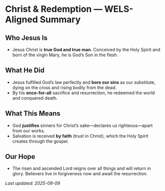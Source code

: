 # Christ & Redemption — WELS-Aligned Summary

## Who Jesus Is
- Jesus Christ is **true God and true man**. Conceived by the Holy Spirit and born of the virgin Mary, he is God’s Son in the flesh.

## What He Did
- Jesus fulfilled God’s law perfectly and **bore our sins** as our substitute, dying on the cross and rising bodily from the dead.  
- By his **once-for-all** sacrifice and resurrection, he redeemed the world and conquered death.

## What This Means
- God **justifies** sinners for Christ’s sake—declares us righteous—apart from our works.  
- Salvation is received **by faith** (trust in Christ), which the Holy Spirit creates through the gospel.

## Our Hope
- The risen and ascended Lord reigns over all things and will return in glory. Believers live in forgiveness now and await the resurrection.

_Last updated: 2025-09-09_
